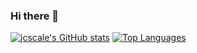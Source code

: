 ### Hi there 👋

[![jcscale's GitHub stats](https://github-readme-stats.vercel.app/api?username=jcscale&layout=compact)](https://github.com/jcscale/github-readme-stats)
[![Top Languages](https://github-readme-stats.vercel.app/api/top-langs/?username=jcscale&layout=compact)](https://github.com/jcscale/github-readme-stats)

<!--
**jcscale/jcscale** is a ✨ _special_ ✨ repository because its `README.md` (this file) appears on your GitHub profile.

Here are some ideas to get you started:

- 🔭 I’m currently working on ...
- 🌱 I’m currently learning ...
- 👯 I’m looking to collaborate on ...
- 🤔 I’m looking for help with ...
- 💬 Ask me about ...
- 📫 How to reach me: ...
- 😄 Pronouns: ...
- ⚡ Fun fact: ...
-->

